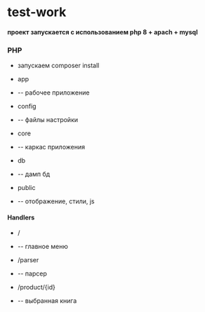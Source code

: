 # test-work

#### проект запускается с использованием php 8 + apach + mysql


### PHP
* запускаем composer install

* app
+ -- рабочее приложение 

* config
* -- файлы настройки

* core
* -- каркас приложения

* db
* -- дамп бд

* public
* -- отображение, стили, js

#### Handlers
* /
- -- главное меню

* /parser
- -- парсер

* /product/{id}
- -- выбранная книга
